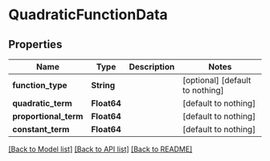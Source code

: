 # QuadraticFunctionData


## Properties
Name | Type | Description | Notes
------------ | ------------- | ------------- | -------------
**function_type** | **String** |  | [optional] [default to nothing]
**quadratic_term** | **Float64** |  | [default to nothing]
**proportional_term** | **Float64** |  | [default to nothing]
**constant_term** | **Float64** |  | [default to nothing]


[[Back to Model list]](../README.md#models) [[Back to API list]](../README.md#api-endpoints) [[Back to README]](../README.md)



